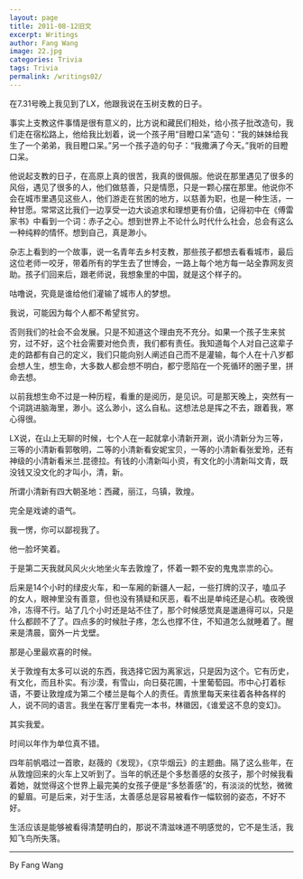 ```yaml
---
layout: page
title: 2011-08-12旧文
excerpt: Writings
author: Fang Wang
image: 22.jpg
categories: Trivia
tags: Trivia
permalink: /writings02/
---
```


在7.31号晚上我见到了LX，他跟我说在玉树支教的日子。

事实上支教这件事情是很有意义的，比方说和藏民们相处，给小孩子批改造句，我们走在宿松路上，他给我比划着，说一个孩子用“目瞪口呆”造句：“我的妹妹给我生了一个弟弟，我目瞪口呆。”另一个孩子造的句子：“我撒满了今天。”我听的目瞪口呆。

他说起支教的日子，在高原上真的很苦，我真的很佩服。他说在那里遇见了很多的风俗，遇见了很多的人，他们做慈善，只是情愿，只是一颗心摆在那里。他说你不会在城市里遇见这些人，他们游走在贫困的地方，以慈善为职，也是一种生活，一种甘愿。常常这比我们一边享受一边大谈追求和理想更有价值，记得初中在《傅雷家书》中看到一个词：赤子之心。想到世界上不论什么时代什么社会，总会有这么一种纯粹的情怀。想到自己，真是渺小。

杂志上看到的一个故事，说一名青年去乡村支教，那些孩子都想去看看城市，最后这位老师一咬牙，带着所有的学生去了世博会，一路上每个地方每一站全靠网友资助。孩子们回来后，跟老师说，我想象里的中国，就是这个样子的。

咕噜说，究竟是谁给他们灌输了城市人的梦想。

我说，可能因为每个人都不希望贫穷。

否则我们的社会不会发展。只是不知道这个理由充不充分。如果一个孩子生来贫穷，过不好，这个社会需要对他负责，我们都有责任。我知道每个人对自己这辈子走的路都有自己的定义，我们只能向别人阐述自己而不是灌输，每个人在十八岁都会想人生，想生命，大多数人都会想不明白，都宁愿陷在一个死循环的圈子里，拼命去想。

以前我想生命不过是一种历程，看重的是阅历，是见识。可是那天晚上，突然有一个词跳进脑海里，渺小。这么渺小，这么自私。这想法总是挥之不去，跟着我，寒心得很。

LX说，在山上无聊的时候，七个人在一起就拿小清新开涮，说小清新分为三等，三等的小清新看郭敬明，二等的小清新看安妮宝贝，一等的小清新看张爱玲，还有神级的小清新看米兰.昆德拉。有钱的小清新叫小资，有文化的小清新叫文青，既没钱又没文化的才叫小，清，新。

所谓小清新有四大朝圣地：西藏，丽江，乌镇，敦煌。

完全是戏谑的语气。

我一愣，你可以鄙视我了。

他一脸坏笑着。

于是第二天我就风风火火地坐火车去敦煌了，怀着一颗不安的鬼鬼祟祟的心。

后来是14个小时的绿皮火车，和一车厢的新疆人一起，一些打牌的汉子，嗑瓜子的女人，眼神里没有善意，但也没有猜疑和厌恶，看不出是单纯还是心机。夜晚很冷，冻得不行。站了几个小时还是站不住了，那个时候感觉真是邋遢得可以，只是什么都顾不了了。四点多的时候肚子疼，怎么也撑不住，不知道怎么就睡着了。醒来是清晨，窗外一片戈壁。

那是心里最欢喜的时候。

关于敦煌有太多可以说的东西，我选择它因为离家远，只是因为这个。它有历史，有文化，而且朴实。有沙漠，有雪山，向日葵花圃，十里葡萄园。市中心打着标语，不要让敦煌成为第二个楼兰是每个人的责任。青旅里每天来往着各种各样的人，说不同的语言。我坐在客厅里看完一本书，林徽因，《谁爱这不息的变幻》。

其实我爱。

时间以年作为单位真不错。

四年前帆唱过一首歌，赵薇的《发现》，《京华烟云》的主题曲。隔了这么些年，在从敦煌回来的火车上又听到了。当年的帆还是个多愁善感的女孩子，那个时候我看着她，就觉得这个世界上最完美的女孩子便是“多愁善感”的，有淡淡的忧愁，微微的颦眉。可是后来，对于生活，太善感总是容易被看作一幅软弱的姿态，不好不好。

生活应该是能够被看得清楚明白的，那说不清滋味道不明感觉的，它不是生活，我知飞鸟所失落。



****

By Fang Wang

